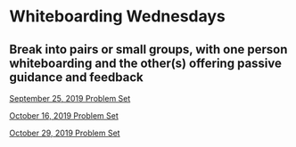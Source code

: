 # Whiteboarding Wednesdays

## Break into pairs or small groups, with one person whiteboarding and the other(s) offering passive guidance and feedback 

[September 25, 2019 Problem Set](https://gist.github.com/davidlawrencer/18eff16e39d6aa43e985092bdd65fdc6)

[October 16, 2019 Problem Set](https://gist.github.com/davidlawrencer/5186c4076937bd50ca59f9e5f09bc41d)

[October 29, 2019 Problem Set](https://gist.github.com/davidlawrencer/b6fdaef5e3f31edd7850fc213dd88978)

